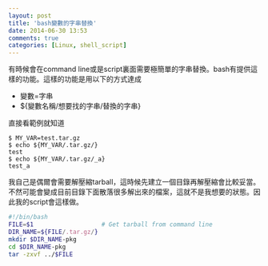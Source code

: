 ```yaml
---
layout: post
title: 'bash變數的字串替換'
date: 2014-06-30 13:53
comments: true
categories: [Linux, shell_script]
---
```

有時候會在command line或是script裏面需要極簡單的字串替換。bash有提供這樣的功能。這樣的功能是用以下的方式達成

* 變數=字串
* ${變數名稱/想要找的字串/替換的字串}

直接看範例就知道
```text ${變數取代範例}
$ MY_VAR=test.tar.gz
$ echo ${MY_VAR/.tar.gz/}
test
$ echo ${MY_VAR/.tar.gz/_a}
test_a
```

我自己是偶爾會需要解壓縮tarball，這時候先建立一個目錄再解壓縮會比較妥當。不然可能會變成目前目錄下面散落很多解出來的檔案，這就不是我想要的狀態。因此我的script會這樣做。

```bash extract.sh (沒有檢查錯誤）
#!/bin/bash
FILE=$1                   # Get tarball from command line 
DIR_NAME=${FILE/.tar.gz/}
mkdir $DIR_NAME-pkg
cd $DIR_NAME-pkg
tar -zxvf ../$FILE
```
